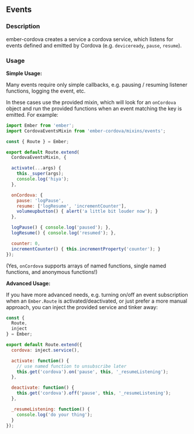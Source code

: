 ## Events

### Description

ember-cordova creates a service a cordova service, which listens for
events defined and emitted by Cordova (e.g. `deviceready`, `pause`, `resume`).

### Usage

**Simple Usage:**

Many events require only simple callbacks, e.g. pausing / resuming listener
functions, logging the event, etc.

In these cases use the provided mixin, which will
look for an `onCordova` object and run the provided functions when an event
matching the key is emitted. For example:

```js
import Ember from 'ember';
import CordovaEventsMixin from 'ember-cordova/mixins/events';

const { Route } = Ember;

export default Route.extend(
  CordovaEventsMixin, {

  activate(...args) {
    this._super(args);
    console.log('hiya');
  },

  onCordova: {
    pause: 'logPause',
    resume: ['logResume', 'incrementCounter'],
    volumeupbutton() { alert('a little bit louder now'); }
  },

  logPause() { console.log('paused'); },
  logResume() { console.log('resumed'); },

  counter: 0,
  incrementCounter() { this.incrementProperty('counter'); }
});
```

(Yes, `onCordova` supports arrays of named functions, single named functions,
and anonymous functions!)

**Advanced Usage:**

If you have more advanced needs, e.g. turning on/off an event subscription when
an `Ember.Route` is activated/deactivated, or just prefer a more manual
approach, you can inject the provided service and tinker away:

```javascript
const {
  Route,
  inject
} = Ember;

export default Route.extend({
  cordova: inject.service(),

  activate: function() {
    // use named function to unsubscribe later
    this.get('cordova').on('pause', this, '_resumeListening');
  },

  deactivate: function() {
    this.get('cordova').off('pause', this, '_resumeListening');
  },

  _resumeListening: function() {
    console.log('do your thing');
  }
});
```
